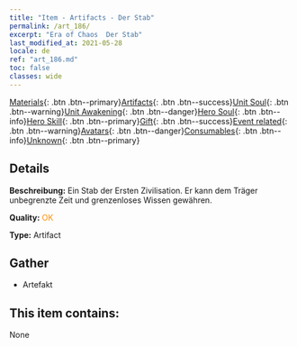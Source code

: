```yaml
---
title: "Item - Artifacts - Der Stab"
permalink: /art_186/
excerpt: "Era of Chaos  Der Stab"
last_modified_at: 2021-05-28
locale: de
ref: "art_186.md"
toc: false
classes: wide
---
```

 [Materials](/ItemsDE/){: .btn .btn--primary}[Artifacts](/ItemsDE/Artifacts/){: .btn .btn--success}[Unit Soul](/ItemsDE/UnitSoul/){: .btn .btn--warning}[Unit Awakening](/ItemsDE/UnitAwakening/){: .btn .btn--danger}[Hero Soul](/ItemsDE/HeroSoul/){: .btn .btn--info}[Hero Skill](/ItemsDE/HeroSkill/){: .btn .btn--primary}[Gift](/ItemsDE/Gift/){: .btn .btn--success}[Event related](/ItemsDE/Events/){: .btn .btn--warning}[Avatars](/ItemsDE/Avatars/){: .btn .btn--danger}[Consumables](/ItemsDE/Consumables/){: .btn .btn--info}[Unknown](/ItemsDE/Unknown/){: .btn .btn--primary}

## Details
 **Beschreibung:** Ein Stab der Ersten Zivilisation. Er kann dem Träger unbegrenzte Zeit und grenzenloses Wissen gewähren.

 **Quality:** <span style="color: #FF8C00">OK</span>

 **Type:** Artifact

## Gather

*    Artefakt 

## This item contains:

  None

